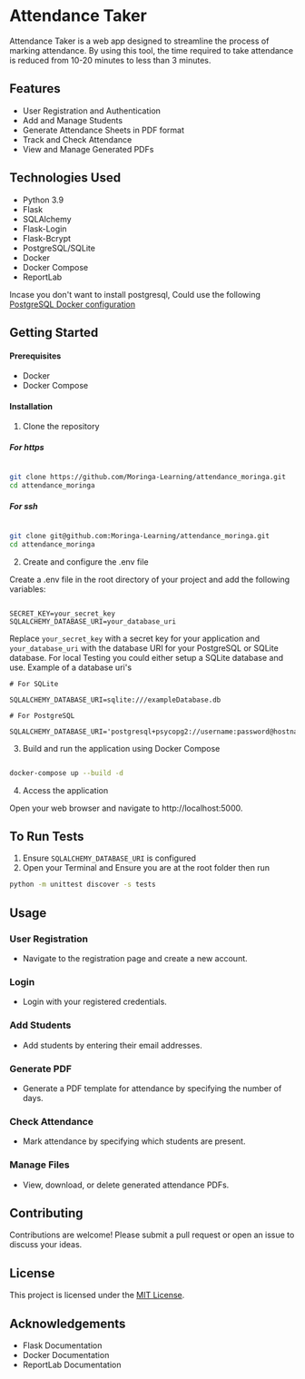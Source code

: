 # Attendance Taker
Attendance Taker is a web app designed to streamline the process of marking attendance. By using this tool, the time required to take attendance is reduced from 10-20 minutes to less than 3 minutes.

## Features
- User Registration and Authentication
- Add and Manage Students
- Generate Attendance Sheets in PDF format
- Track and Check Attendance
- View and Manage Generated PDFs

## Technologies Used
- Python 3.9
- Flask
- SQLAlchemy
- Flask-Login
- Flask-Bcrypt
- PostgreSQL/SQLite
- Docker
- Docker Compose
- ReportLab

Incase you don't want to install postgresql, Could use the following [PostgreSQL Docker configuration](https://github.com/layersony/docker_postgres_dbs) 

## Getting Started
#### Prerequisites
- Docker
- Docker Compose

#### Installation
1. Clone the repository

##### For https
```bash

git clone https://github.com/Moringa-Learning/attendance_moringa.git
cd attendance_moringa
```
##### For ssh
```bash

git clone git@github.com:Moringa-Learning/attendance_moringa.git
cd attendance_moringa
```

2. Create and configure the .env file

Create a .env file in the root directory of your project and add the following variables:

```env

SECRET_KEY=your_secret_key
SQLALCHEMY_DATABASE_URI=your_database_uri
```
Replace `your_secret_key` with a secret key for your application and `your_database_uri` with the database URI for your PostgreSQL or SQLite database.
For local Testing you could either setup a SQLite database and use. Example of a database uri's
```env
# For SQLite

SQLALCHEMY_DATABASE_URI=sqlite:///exampleDatabase.db

# For PostgreSQL

SQLALCHEMY_DATABASE_URI='postgresql+psycopg2://username:password@hostname:port/dbname'

```


3. Build and run the application using Docker Compose

```bash

docker-compose up --build -d
```
4. Access the application

Open your web browser and navigate to http://localhost:5000.

## To Run Tests
1. Ensure `SQLALCHEMY_DATABASE_URI` is configured
2. Open your Terminal and Ensure you are at the root folder then run
```bash
python -m unittest discover -s tests
```

## Usage
### User Registration
- Navigate to the registration page and create a new account.
### Login
- Login with your registered credentials.
### Add Students
- Add students by entering their email addresses.
### Generate PDF
- Generate a PDF template for attendance by specifying the number of days.
### Check Attendance
- Mark attendance by specifying which students are present.
### Manage Files
- View, download, or delete generated attendance PDFs.

## Contributing
Contributions are welcome! Please submit a pull request or open an issue to discuss your ideas.

## License
This project is licensed under the [MIT License](LICENSE).

## Acknowledgements
- Flask Documentation
- Docker Documentation
- ReportLab Documentation